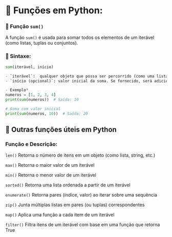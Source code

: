 # 📘 Funções em Python:

### 🧮 Função `sum()`

A função `sum()` é usada para somar todos os elementos de um iterável (como listas, tuplas ou conjuntos).

### 📌 Sintaxe:
```python
sum(iterável, início)

- `iterável`:  qualquer objeto que possa ser percorrido (como uma lista de números).
- `início (opcional)`: valor inicial da soma. Se fornecido, será adicionado ao total.

- Exemplo¹
numeros = [1, 2, 3, 4]
print(sum(numeros))  # Saída: 10

# Soma com valor inicial
print(sum(numeros, 10))  # Saída: 20
```

## 🔧 Outras funções úteis em Python

### **Função  e  Descrição:**

`len()`	        Retorna o número de itens em um objeto (como lista, string, etc.)

`max()`	        Retorna o maior valor de um iterável

`min()`	        Retorna o menor valor de um iterável

`sorted()`	    Retorna uma lista ordenada a partir de um iterável

`enumerate()`   Retorna pares (índice, valor) ao iterar sobre uma sequência

`zip()`	        Junta múltiplas listas em pares (ou tuplas) correspondentes

`map()`	        Aplica uma função a cada item de um iterável

`filter()`	    Filtra itens de um iterável com base em uma função que retorna True
